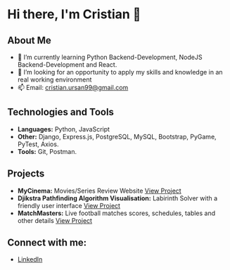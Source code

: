 # Hi there, I'm Cristian 👋

## About Me
- 🌱 I’m currently learning Python Backend-Development, NodeJS Backend-Development and React.
- 👯 I’m looking for an opportunity to apply my skills and knowledge in an real working environment
- 📫 Email: cristian.ursan99@gmail.com

## Technologies and Tools
- **Languages:** Python, JavaScript
- **Other:** Django, Express.js, PostgreSQL, MySQL, Bootstrap, PyGame, PyTest, Axios.
- **Tools:** Git, Postman.

## Projects
- **MyCinema:** Movies/Series Review Website [View Project](https://github.com/UrsanCristian/MyCinema)
- **Djikstra Pathfinding Algorithm Visualisation:** Labirinth Solver with a friendly user interface [View Project](https://github.com/UrsanCristian/Pathfinding_Algorithm_Visualization)
- **MatchMasters:** Live football matches scores, schedules, tables and other details [View Project](https://github.com/UrsanCristian/match-masters)
## Connect with me:
- [LinkedIn](https://www.linkedin.com/in/cristian-ursan-071b0b289/)


